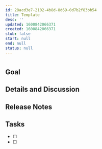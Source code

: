 ```yaml
---
id: 28acd3e7-2102-4b8d-8d69-0d7b2f83bb54
title: Template
desc: ''
updated: 1600842066371
created: 1600842066371
stub: false
start: null
end: null
status: null
---
```

# <Project Name>

## Goal

## Details and Discussion

## Release Notes

## Tasks

- [ ] 
- [ ] 
